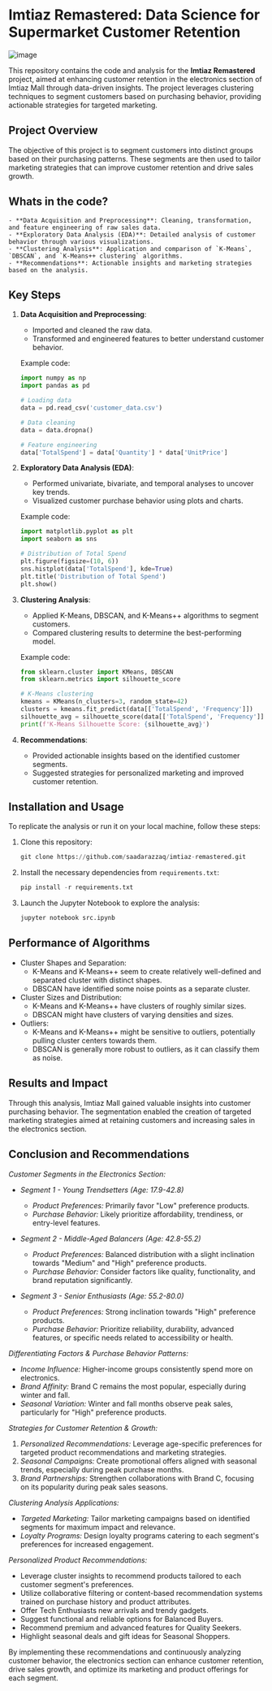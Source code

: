 # Imtiaz Remastered: Data Science for Supermarket Customer Retention

![image](https://github.com/user-attachments/assets/638c7451-dd0f-4a97-ad67-1a2db2e2c390)

This repository contains the code and analysis for the **Imtiaz Remastered** project, aimed at enhancing customer retention in the electronics section of Imtiaz Mall through data-driven insights. The project leverages clustering techniques to segment customers based on purchasing behavior, providing actionable strategies for targeted marketing.

## **Project Overview**

The objective of this project is to segment customers into distinct groups based on their purchasing patterns. These segments are then used to tailor marketing strategies that can improve customer retention and drive sales growth.

## **Whats in the code?**

    - **Data Acquisition and Preprocessing**: Cleaning, transformation, and feature engineering of raw sales data.
    - **Exploratory Data Analysis (EDA)**: Detailed analysis of customer behavior through various visualizations.
    - **Clustering Analysis**: Application and comparison of `K-Means`, `DBSCAN`, and `K-Means++ clustering` algorithms.
    - **Recommendations**: Actionable insights and marketing strategies based on the analysis.

## **Key Steps**

1. **Data Acquisition and Preprocessing**: 
    - Imported and cleaned the raw data.
    - Transformed and engineered features to better understand customer behavior.
    
    Example code:
    ```python
    import numpy as np
    import pandas as pd

    # Loading data
    data = pd.read_csv('customer_data.csv')

    # Data cleaning
    data = data.dropna()

    # Feature engineering
    data['TotalSpend'] = data['Quantity'] * data['UnitPrice']
    ```

2. **Exploratory Data Analysis (EDA)**:
    - Performed univariate, bivariate, and temporal analyses to uncover key trends.
    - Visualized customer purchase behavior using plots and charts.
    
    Example code:
    ```python
    import matplotlib.pyplot as plt
    import seaborn as sns

    # Distribution of Total Spend
    plt.figure(figsize=(10, 6))
    sns.histplot(data['TotalSpend'], kde=True)
    plt.title('Distribution of Total Spend')
    plt.show()
    ```

3. **Clustering Analysis**:
    - Applied K-Means, DBSCAN, and K-Means++ algorithms to segment customers.
    - Compared clustering results to determine the best-performing model.
    
    Example code:
    ```python
    from sklearn.cluster import KMeans, DBSCAN
    from sklearn.metrics import silhouette_score

    # K-Means clustering
    kmeans = KMeans(n_clusters=3, random_state=42)
    clusters = kmeans.fit_predict(data[['TotalSpend', 'Frequency']])
    silhouette_avg = silhouette_score(data[['TotalSpend', 'Frequency']], clusters)
    print(f'K-Means Silhouette Score: {silhouette_avg}')
    ```

4. **Recommendations**:
    - Provided actionable insights based on the identified customer segments.
    - Suggested strategies for personalized marketing and improved customer retention.

## **Installation and Usage**

To replicate the analysis or run it on your local machine, follow these steps:

1. Clone this repository:
    ```python
    git clone https://github.com/saadarazzaq/imtiaz-remastered.git
    ```

2. Install the necessary dependencies from `requirements.txt`:
    ```python
    pip install -r requirements.txt
    ```

3. Launch the Jupyter Notebook to explore the analysis:
    ```python
    jupyter notebook src.ipynb
    ```

## **Performance of Algorithms**

- Cluster Shapes and Separation:
    - K-Means and K-Means++ seem to create relatively well-defined and separated cluster with distinct shapes.
    - DBSCAN have identified some noise points as a separate cluster.
- Cluster Sizes and Distribution:
    - K-Means and K-Means++ have clusters of roughly similar sizes.
    - DBSCAN might have clusters of varying densities and sizes.
- Outliers:
    - K-Means and K-Means++ might be sensitive to outliers, potentially pulling cluster centers towards them.
    - DBSCAN is generally more robust to outliers, as it can classify them as noise.
    
## **Results and Impact**

Through this analysis, Imtiaz Mall gained valuable insights into customer purchasing behavior. The segmentation enabled the creation of targeted marketing strategies aimed at retaining customers and increasing sales in the electronics section.

## **Conclusion and Recommendations**

*Customer Segments in the Electronics Section:*

- *Segment 1 - Young Trendsetters (Age: 17.9-42.8)*
  - *Product Preferences:* Primarily favor "Low" preference products.
  - *Purchase Behavior:* Likely prioritize affordability, trendiness, or entry-level features.
  
- *Segment 2 - Middle-Aged Balancers (Age: 42.8-55.2)*
  - *Product Preferences:* Balanced distribution with a slight inclination towards "Medium" and "High" preference products.
  - *Purchase Behavior:* Consider factors like quality, functionality, and brand reputation significantly.

- *Segment 3 - Senior Enthusiasts (Age: 55.2-80.0)*
  - *Product Preferences:* Strong inclination towards "High" preference products.
  - *Purchase Behavior:* Prioritize reliability, durability, advanced features, or specific needs related to accessibility or health.

*Differentiating Factors & Purchase Behavior Patterns:*

- *Income Influence:* Higher-income groups consistently spend more on electronics.
- *Brand Affinity:* Brand C remains the most popular, especially during winter and fall.
- *Seasonal Variation:* Winter and fall months observe peak sales, particularly for "High" preference products.

*Strategies for Customer Retention & Growth:*

1. *Personalized Recommendations:* Leverage age-specific preferences for targeted product recommendations and marketing strategies.
2. *Seasonal Campaigns:* Create promotional offers aligned with seasonal trends, especially during peak purchase months.
3. *Brand Partnerships:* Strengthen collaborations with Brand C, focusing on its popularity during peak sales seasons.

*Clustering Analysis Applications:*

- *Targeted Marketing:* Tailor marketing campaigns based on identified segments for maximum impact and relevance.
- *Loyalty Programs:* Design loyalty programs catering to each segment's preferences for increased engagement.

*Personalized Product Recommendations:*
  * Leverage cluster insights to recommend products tailored to each customer segment's preferences.
  * Utilize collaborative filtering or content-based recommendation systems trained on purchase history and product attributes.
  * Offer Tech Enthusiasts new arrivals and trendy gadgets.
  * Suggest functional and reliable options for Balanced Buyers.
  * Recommend premium and advanced features for Quality Seekers.
  * Highlight seasonal deals and gift ideas for Seasonal Shoppers.

By implementing these recommendations and continuously analyzing customer behavior, the electronics section can enhance customer retention, drive sales growth, and optimize its marketing and product offerings for each segment.

